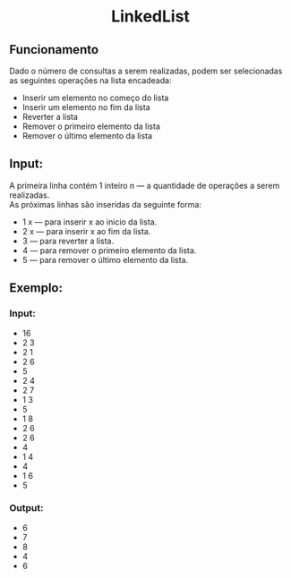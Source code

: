 <h1 align="center">LinkedList</h1>

## Funcionamento
Dado o número de consultas a serem realizadas, podem ser selecionadas as seguintes operações na lista encadeada:
 - Inserir um elemento no começo do lista
 - Inserir um elemento no fim da lista
 - Reverter a lista
 - Remover o primeiro elemento da lista
 - Remover o último elemento da lista

## Input:
A primeira linha contém 1 inteiro n — a quantidade de operações a serem realizadas.</br>
As próximas linhas são inseridas da seguinte forma:
- 1 x — para inserir x ao inicio da lista.
- 2 x — para inserir x ao fim da lista.
- 3 — para reverter a lista.
- 4 — para remover o primeiro elemento da lista.
- 5 — para remover o último elemento da lista.

## Exemplo:
  
### Input:
- 16
- 2 3
- 2 1
- 2 6
- 5
- 2 4
- 2 7
- 1 3
- 5
- 1 8
- 2 6
- 2 6
- 4
- 1 4
- 4
- 1 6
- 5

### Output:
- 6
- 7
- 8
- 4
- 6
